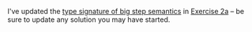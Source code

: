 
I've updated the [type signature of big step semantics](https://github.com/wouter-swierstra/TPT-2014/commit/321629d315400692c37a377a075fcfacbd0b1caa) in [Exercise 2a](https://github.com/wouter-swierstra/TPT-2014/blob/gh-pages/exercises/Exercise2a.agda) – be sure to update any solution you may have started.
